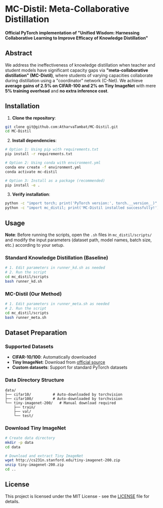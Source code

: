 # MC-Distil: Meta-Collaborative Distillation

**Official PyTorch implementation of "Unified Wisdom: Harnessing Collaborative Learning to Improve Efficacy of Knowledge Distillation"**

## Abstract

We address the ineffectiveness of knowledge distillation when teacher and student models have significant capacity gaps via **"meta-collaborative distillation" (MC-Distil)**, where students of varying capacities collaborate during distillation using a "coordinator" network (C-Net). We achieve **average gains of 2.5% on CIFAR-100 and 2% on Tiny ImageNet** with mere **5% training overhead** and **no extra inference cost**.

## Installation

1. **Clone the repository**:
```bash
git clone git@github.com:AtharvaTambat/MC-Distil.git
cd MC-Distil
```

2. **Install dependencies**:
```bash
# Option 1: Using pip with requirements.txt
pip install -r requirements.txt

# Option 2: Using conda with environment.yml
conda env create -f environment.yml
conda activate mc-distil

# Option 3: Install as a package (recommended)
pip install -e .
```

3. **Verify installation**:
```bash
python -c "import torch; print('PyTorch version:', torch.__version__)"
python -c "import mc_distil; print('MC-Distil installed successfully!')"
```

## Usage

**Note**: Before running the scripts, open the `.sh` files in `mc_distil/scripts/` and modify the input parameters (dataset path, model names, batch size, etc.) according to your setup.

### Standard Knowledge Distillation (Baseline)
```bash
# 1. Edit parameters in runner_kd.sh as needed
# 2. Run the script
cd mc_distil/scripts
bash runner_kd.sh
```

### MC-Distil (Our Method)
```bash
# 1. Edit parameters in runner_meta.sh as needed  
# 2. Run the script
cd mc_distil/scripts
bash runner_meta.sh
```

## Dataset Preparation

### Supported Datasets
- **CIFAR-10/100**: Automatically downloaded
- **Tiny ImageNet**: Download from [official source](http://cs231n.stanford.edu/tiny-imagenet-200.zip)
- **Custom datasets**: Support for standard PyTorch datasets

### Data Directory Structure
```
data/
├── cifar10/          # Auto-downloaded by torchvision
├── cifar100/         # Auto-downloaded by torchvision  
└── tiny-imagenet-200/   # Manual download required
    ├── train/
    ├── val/
    └── test/
```

### Download Tiny ImageNet
```bash
# Create data directory
mkdir -p data
cd data

# Download and extract Tiny ImageNet
wget http://cs231n.stanford.edu/tiny-imagenet-200.zip
unzip tiny-imagenet-200.zip
cd ..
```

## License

This project is licensed under the MIT License - see the [LICENSE](LICENSE) file for details.